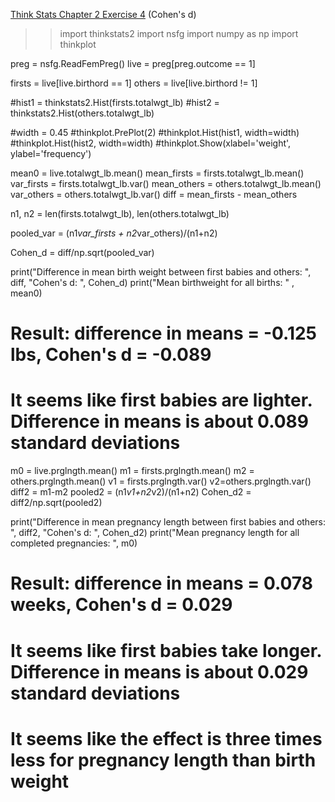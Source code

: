 [Think Stats Chapter 2 Exercise 4](http://greenteapress.com/thinkstats2/html/thinkstats2003.html#toc24) (Cohen's d)

>> import thinkstats2
import nsfg
import numpy as np
import thinkplot

preg = nsfg.ReadFemPreg()
live = preg[preg.outcome == 1]

firsts = live[live.birthord == 1]
others = live[live.birthord != 1]

#hist1 = thinkstats2.Hist(firsts.totalwgt_lb)
#hist2 = thinkstats2.Hist(others.totalwgt_lb)

#width = 0.45
#thinkplot.PrePlot(2)
#thinkplot.Hist(hist1, width=width)
#thinkplot.Hist(hist2, width=width)
#thinkplot.Show(xlabel='weight', ylabel='frequency')

mean0 = live.totalwgt_lb.mean()
mean_firsts = firsts.totalwgt_lb.mean()
var_firsts = firsts.totalwgt_lb.var()
mean_others = others.totalwgt_lb.mean()
var_others = others.totalwgt_lb.var()
diff = mean_firsts - mean_others

n1, n2 = len(firsts.totalwgt_lb), len(others.totalwgt_lb)

pooled_var = (n1*var_firsts + n2*var_others)/(n1+n2)

Cohen_d = diff/np.sqrt(pooled_var)

print("Difference in mean birth weight between first babies and others: ", diff, "Cohen's d: ", Cohen_d)
print("Mean birthweight for all births: " , mean0)
# Result: difference in means = -0.125 lbs, Cohen's d = -0.089
# It seems like first babies are lighter.  Difference in means is about 0.089 standard deviations

m0 = live.prglngth.mean()
m1 = firsts.prglngth.mean()
m2 = others.prglngth.mean()
v1 = firsts.prglngth.var()
v2=others.prglngth.var()
diff2 = m1-m2
pooled2 = (n1*v1+n2*v2)/(n1+n2)
Cohen_d2 = diff2/np.sqrt(pooled2)

print("Difference in mean pregnancy length between first babies and others: ", diff2, "Cohen's d: ", Cohen_d2)
print("Mean pregnancy length for all completed pregnancies: ", m0)
# Result: difference in means = 0.078 weeks, Cohen's d = 0.029
# It seems like first babies take longer.  Difference in means is about 0.029 standard deviations
# It seems like the effect is three times less for pregnancy length than birth weight
